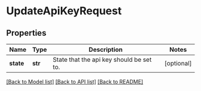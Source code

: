 # UpdateApiKeyRequest

## Properties
Name | Type | Description | Notes
------------ | ------------- | ------------- | -------------
**state** | **str** | State that the api key should be set to. | [optional] 

[[Back to Model list]](../README.md#documentation-for-models) [[Back to API list]](../README.md#documentation-for-api-endpoints) [[Back to README]](../README.md)


